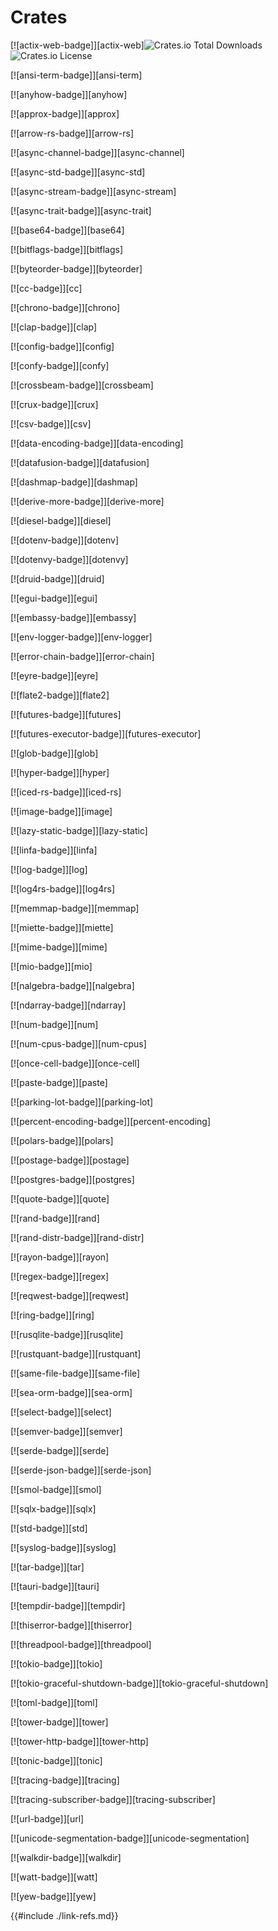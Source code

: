 # Crates

  [![actix-web-badge]][actix-web]![Crates.io Total Downloads](https://img.shields.io/crates/d/actix-web)![Crates.io License](https://img.shields.io/crates/l/actix-web)

[![ansi-term-badge]][ansi-term]

  [![anyhow-badge]][anyhow]

  [![approx-badge]][approx]

  [![arrow-rs-badge]][arrow-rs]

  [![async-channel-badge]][async-channel]

  [![async-std-badge]][async-std]

  [![async-stream-badge]][async-stream]

  [![async-trait-badge]][async-trait]

[![base64-badge]][base64]

[![bitflags-badge]][bitflags]

[![byteorder-badge]][byteorder]

[![cc-badge]][cc]

[![chrono-badge]][chrono]

  [![clap-badge]][clap]

  [![config-badge]][config]

  [![confy-badge]][confy]

[![crossbeam-badge]][crossbeam]

  [![crux-badge]][crux]

[![csv-badge]][csv]

[![data-encoding-badge]][data-encoding]

  [![datafusion-badge]][datafusion]

  [![dashmap-badge]][dashmap]

  [![derive-more-badge]][derive-more]

  [![diesel-badge]][diesel]

[![dotenv-badge]][dotenv]

[![dotenvy-badge]][dotenvy]

[![druid-badge]][druid]

[![egui-badge]][egui]

  [![embassy-badge]][embassy]

[![env-logger-badge]][env-logger]

[![error-chain-badge]][error-chain]

[![eyre-badge]][eyre]

[![flate2-badge]][flate2]

[![futures-badge]][futures]

[![futures-executor-badge]][futures-executor]

[![glob-badge]][glob]

[![hyper-badge]][hyper]

[![iced-rs-badge]][iced-rs]

[![image-badge]][image]

[![lazy-static-badge]][lazy-static]

[![linfa-badge]][linfa]

[![log-badge]][log]

[![log4rs-badge]][log4rs]

[![memmap-badge]][memmap]

[![miette-badge]][miette]

[![mime-badge]][mime]

  [![mio-badge]][mio]

[![nalgebra-badge]][nalgebra]

[![ndarray-badge]][ndarray]

[![num-badge]][num]

[![num-cpus-badge]][num-cpus]

[![once-cell-badge]][once-cell]

[![paste-badge]][paste]

[![parking-lot-badge]][parking-lot]

[![percent-encoding-badge]][percent-encoding]

[![polars-badge]][polars]

[![postage-badge]][postage]

[![postgres-badge]][postgres]

[![quote-badge]][quote]

[![rand-badge]][rand]

[![rand-distr-badge]][rand-distr]

[![rayon-badge]][rayon]

[![regex-badge]][regex]

[![reqwest-badge]][reqwest]

[![ring-badge]][ring]

[![rusqlite-badge]][rusqlite]

[![rustquant-badge]][rustquant]

[![same-file-badge]][same-file]

[![sea-orm-badge]][sea-orm]

[![select-badge]][select]

[![semver-badge]][semver]

[![serde-badge]][serde]

[![serde-json-badge]][serde-json]

  [![smol-badge]][smol]

[![sqlx-badge]][sqlx]

[![std-badge]][std]

[![syslog-badge]][syslog]

[![tar-badge]][tar]

[![tauri-badge]][tauri]

[![tempdir-badge]][tempdir]

[![thiserror-badge]][thiserror]

[![threadpool-badge]][threadpool]

[![tokio-badge]][tokio]

[![tokio-graceful-shutdown-badge]][tokio-graceful-shutdown]

[![toml-badge]][toml]

[![tower-badge]][tower]

[![tower-http-badge]][tower-http]

[![tonic-badge]][tonic]

[![tracing-badge]][tracing]

[![tracing-subscriber-badge]][tracing-subscriber]

[![url-badge]][url]

[![unicode-segmentation-badge]][unicode-segmentation]

[![walkdir-badge]][walkdir]

[![watt-badge]][watt]

[![yew-badge]][yew]

{{#include ./link-refs.md}}
